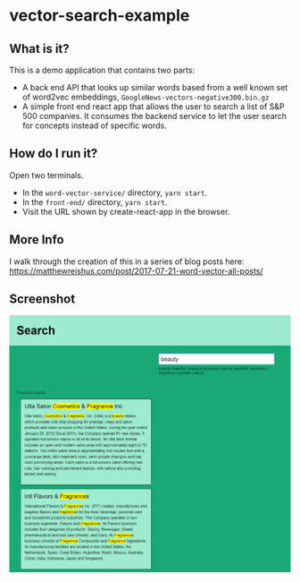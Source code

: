 # vector-search-example

## What is it?

This is a demo application that contains two parts:
* A back end API that looks up similar words based from a well known set of word2vec embeddings, `GoogleNews-vectors-negative300.bin.gz`
* A simple front end react app that allows the user to search a list of S&P 500 companies.  It consumes the backend service to let the user search for concepts instead of specific words.

## How do I run it?

Open two terminals.
* In the `word-vector-service/` directory, `yarn start`.
* In the `front-end/` directory, `yarn start`.
* Visit the URL shown by create-react-app in the browser.

## More Info

I walk through the creation of this in a series of blog posts here: https://matthewreishus.com/post/2017-07-21-word-vector-all-posts/

## Screenshot

![Screenshot](https://raw.githubusercontent.com/mreishus/vector-search-example/master/screenshot.png)
